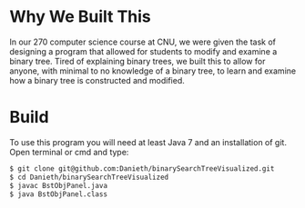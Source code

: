 # Why We Built This

In our 270 computer science course at CNU, we were given the task of designing a program that allowed for students to modify and examine a binary tree. Tired of explaining binary trees, we built this to allow for anyone, with minimal to no knowledge of a binary tree, to learn and examine how a binary tree is constructed and modified.

# Build

To use this program you will need at least Java 7 and an installation of git. Open terminal or cmd and type:

```bash
$ git clone git@github.com:Danieth/binarySearchTreeVisualized.git
$ cd Danieth/binarySearchTreeVisualized
$ javac BstObjPanel.java
$ java BstObjPanel.class
```
